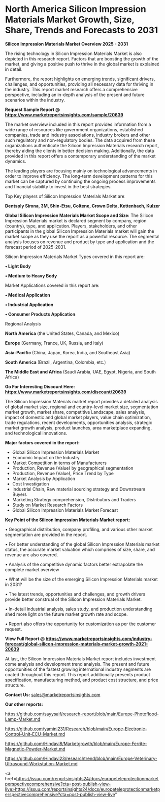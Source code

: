 # North America Silicon Impression Materials Market Growth, Size, Share, Trends and Forecasts to 2031

<Strong> Silicon Impression Materials Market Overview 2025 - 2031</strong>

The rising technology in Silicon Impression Materials Market is also depicted in this research report. Factors that are boosting the growth of the market, and giving a positive push to thrive in the global market is explained in detail.

Furthermore, the report highlights on emerging trends, significant drivers, challenges, and opportunities, providing all necessary data for thriving in the industry. This report market research offers a comprehensive perspective, including an in-depth analysis of the present and future scenarios within the industry.

<strong>Request Sample Report @ <a href=https://www.marketreportsinsights.com/sample/20639>https://www.marketreportsinsights.com/sample/20639</a></strong>

The market overview included in this report provides information from a wide range of resources like government organizations, established companies, trade and industry associations, industry brokers and other such regulatory and non-regulatory bodies. The data acquired from these organizations authenticate the Silicon Impression Materials research report, thereby aiding the clients in better decision making. Additionally, the data provided in this report offers a contemporary understanding of the market dynamics.

The leading players are focusing mainly on technological advancements in order to improve efficiency. The long-term development patterns for this market can be captured by continuing the ongoing process improvements and financial stability to invest in the best strategies.

Top Key players of Silicon Impression Materials Market are:

<strong>Dentsply Sirona, 3M, Shin-Etsu, Coltene, Crown Delta, Kettenbach, Kulzer</strong>

<strong><b>Global Silicon Impression Materials Market Scope and Size:</b></strong>
The Silicon Impression Materials market is declared segment by company, region (country), type, and application. Players, stakeholders, and other participants in the global Silicon Impression Materials market will gain the market scope as they use the report as a powerful resource. The segmental analysis focuses on revenue and product by type and application and the forecast period of 2025-2031.

Silicon Impression Materials Market Types covered in this report are:

<strong>• Light Body

• Medium to Heavy Body</strong>

Market Applications covered in this report are:

<strong>• Medical Application

• Industrial Application

• Consumer Products Application</strong> 

Regional Analysis

<strong>North America</strong> (the United States, Canada, and Mexico)

<strong>Europe</strong> (Germany, France, UK, Russia, and Italy)

<strong>Asia-Pacific</strong> (China, Japan, Korea, India, and Southeast Asia)

<strong>South America</strong> (Brazil, Argentina, Colombia, etc.)

<strong>The Middle East and Africa</strong> (Saudi Arabia, UAE, Egypt, Nigeria, and South Africa)

<strong>Go For Interesting Discount Here: <a href=https://www.marketreportsinsights.com/discount/20639>https://www.marketreportsinsights.com/discount/20639</a></strong>

The Silicon Impression Materials market report provides a detailed analysis of global market size, regional and country-level market size, segmentation market growth, market share, competitive Landscape, sales analysis, impact of domestic and global market players, value chain optimization, trade regulations, recent developments, opportunities analysis, strategic market growth analysis, product launches, area marketplace expanding, and technological innovations.

<strong><b>Major factors covered in the report:</b></strong>
<ul>
  <li>Global Silicon Impression Materials Market </li>
  <li>Economic Impact on the Industry</li>
  <li>Market Competition in terms of Manufacturers</li>
  <li>Production, Revenue (Value) by geographical segmentation</li>
  <li>Production, Revenue (Value), Price Trend by Type</li>
  <li>Market Analysis by Application</li>
  <li>Cost Investigation</li>
  <li>Industrial Chain, Raw material sourcing strategy and Downstream Buyers</li>
  <li>Marketing Strategy comprehension, Distributors and Traders</li>
  <li>Study on Market Research Factors</li>
  <li>Global Silicon Impression Materials Market Forecast</li>
</ul>

<strong><b>Key Point of the Silicon Impression Materials Market report:</b></strong>

• Geographical distribution, company profiling, and various other market segmentation are provided in the report.

• For better understanding of the global Silicon Impression Materials market status, the accurate market valuation which comprises of size, share, and revenue are also covered.

• Analysis of the competitive dynamic factors better extrapolate the complete market overview

• What will be the size of the emerging Silicon Impression Materials market in 2031?

• The latest trends, opportunities and challenges, and growth drivers provide better construal of the Silicon Impression Materials Market.

• In-detail industrial analysis, sales study, and production understanding shed more light on the future market growth rate and scope.

• Report also offers the opportunity for customization as per the customer request.

<strong><b>View Full Report @ <a href=https://www.marketreportsinsights.com/industry-forecast/global-silicon-impression-materials-market-growth-2021-20639>https://www.marketreportsinsights.com/industry-forecast/global-silicon-impression-materials-market-growth-2021-20639</a></b></strong>


At last, the Silicon Impression Materials Market report includes investment come analysis and development trend analysis. The present and future opportunities of the fastest growing international industry segments are coated throughout this report. This report additionally presents product specification, manufacturing method, and product cost structure, and price structure.

<strong>Contact Us:</strong>
sales@marketreportsinsights.com

<strong>Our other reports:</strong>

<a href=https://github.com/sayysaif/research-report/blob/main/Europe-Photoflood-Lamp-Market.md>https://github.com/sayysaif/research-report/blob/main/Europe-Photoflood-Lamp-Market.md</a>

<a href=https://github.com/yamini231/Research/blob/main/Europe-Electronic-Control-Unit-ECU-Market.md>https://github.com/yamini231/Research/blob/main/Europe-Electronic-Control-Unit-ECU-Market.md</a>

<a href=https://github.com/Hindavi8/Marketgrowth/blob/main/Europe-Ferrite-Magnetic-Powder-Market.md>https://github.com/Hindavi8/Marketgrowth/blob/main/Europe-Ferrite-Magnetic-Powder-Market.md</a>

<a href=https://github.com/Hindavi23/researchtrend/blob/main/Europe-Veterinary-Ultrasound-Workstation-Market.md>https://github.com/Hindavi23/researchtrend/blob/main/Europe-Veterinary-Ultrasound-Workstation-Market.md</a>

<a href=https://issuu.com/reportsinsights24/docs/europeteleprotectionmarketperspectivecomprehensive?cta=post-publish-view-live>https://issuu.com/reportsinsights24/docs/europeteleprotectionmarketperspectivecomprehensive?cta=post-publish-view-live</a>"
